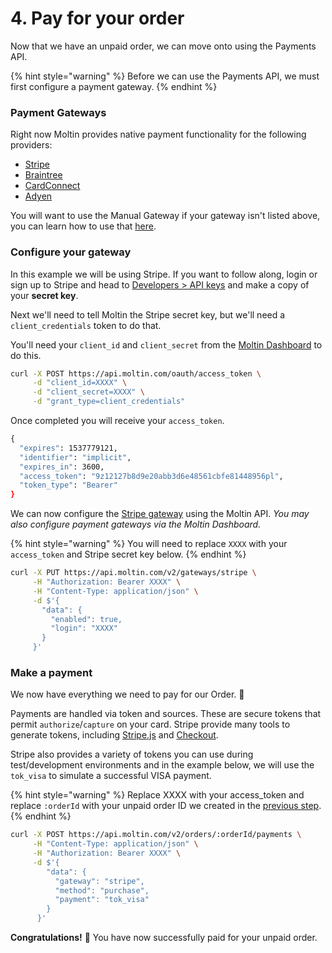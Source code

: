 # 4. Pay for your order

Now that we have an unpaid order, we can move onto using the Payments API.

{% hint style="warning" %}
Before we can use the Payments API, we must first configure a payment gateway.‌
{% endhint %}

### Payment Gateways <a id="payment-gateways"></a>

Right now Moltin provides native payment functionality for the following providers:‌

* ​[Stripe](https://app.gitbook.com/@moltin/s/api/payments/gateways/configure-stripe)​
* ​[Braintree](https://app.gitbook.com/@moltin/s/api/payments/gateways/configure-braintree)​
* ​[CardConnect](https://app.gitbook.com/@moltin/s/api/payments/gateways/configure-cardconnect)​
* ​[Adyen](https://app.gitbook.com/@moltin/s/api/payments/gateways/configure-adyen)​

You will want to use the Manual Gateway if your gateway isn't listed above, you can learn how to use that [here](https://www.moltin.com/developer/concepts/manual-payment-gateway-custom).‌

### Configure your gateway <a id="configure-your-gateway"></a>

In this example we will be using Stripe. If you want to follow along, login or sign up to Stripe and head to [Developers &gt; API keys](https://dashboard.stripe.com/account/apikeys) and make a copy of your **secret key**.‌

Next we'll need to tell Moltin the Stripe secret key, but we'll need a `client_credentials` token to do that.‌

You'll need your `client_id` and `client_secret` from the [Moltin Dashboard](https://dashboard.moltin.com/) to do this.

```bash
curl -X POST https://api.moltin.com/oauth/access_token \
     -d "client_id=XXXX" \
     -d "client_secret=XXXX" \
     -d "grant_type=client_credentials"‌
```

Once completed you will receive your `access_token`.

```bash
‌{
  "expires": 1537779121,
  "identifier": "implicit",
  "expires_in": 3600,
  "access_token": "9z12127b8d9e20abb3d6e48561cbfe81448956pl",
  "token_type": "Bearer"
}
```

We can now configure the [Stripe gateway](https://docs.moltin.com/payments/gateways/configure-stripe) using the Moltin API. _You may also configure payment gateways via the Moltin Dashboard._

{% hint style="warning" %}
You will need to replace `XXXX` with your `access_token` and Stripe secret key below.
{% endhint %}

```bash
‌curl -X PUT https://api.moltin.com/v2/gateways/stripe \
     -H "Authorization: Bearer XXXX" \
     -H "Content-Type: application/json" \
     -d $'{
       "data": {
         "enabled": true,
         "login": "XXXX"
       }
     }'
```

### Make a payment <a id="make-a-payment"></a>

We now have everything we need to pay for our Order. 🎉‌

Payments are handled via token and sources. These are secure tokens that permit `authorize`/`capture` on your card. Stripe provide many tools to generate tokens, including [Stripe.js](https://stripe.com/docs/stripe-js/reference) and [Checkout](https://stripe.com/docs/checkout).‌

Stripe also provides a variety of tokens you can use during test/development environments and in the example below, we will use the `tok_visa` to simulate a successful VISA payment.

{% hint style="warning" %}
Replace XXXX with your access\_token and replace `:orderId` with your unpaid order ID we created in the [previous step](https://app.gitbook.com/@moltin/s/guides/your-first-api-request/3.-checkout#checkout-a-cart).
{% endhint %}

```bash
‌curl -X POST https://api.moltin.com/v2/orders/:orderId/payments \
     -H "Content-Type: application/json" \
     -H "Authorization: Bearer XXXX" \
     -d $'{
        "data": {
          "gateway": "stripe",
          "method": "purchase",
          "payment": "tok_visa"
        }
      }'
```

**Congratulations!** 🎉 You have now successfully paid for your unpaid order.[  
](https://app.gitbook.com/@moltin/s/guides/your-first-api-request/5.-going-further)


